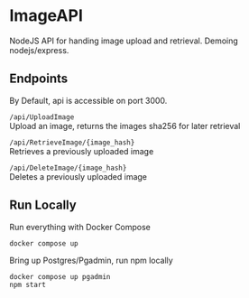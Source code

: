# ImageAPI #
NodeJS API for handing image upload and retrieval. Demoing nodejs/express.

## Endpoints ##
By Default, api is accessible on port 3000.

`/api/UploadImage`
<br>Upload an image, returns the images sha256 for later retrieval

`/api/RetrieveImage/{image_hash}`
<br>Retrieves a previously uploaded image

`/api/DeleteImage/{image_hash}`
<br>Deletes a previously uploaded image

## Run Locally ##
Run everything with Docker Compose
```shell
docker compose up
```

Bring up Postgres/Pgadmin, run npm locally
```shell
docker compose up pgadmin
npm start
```